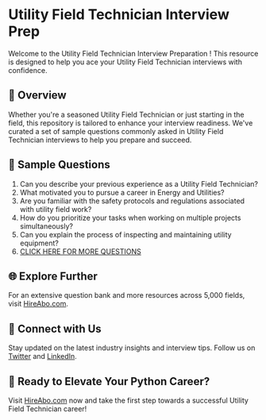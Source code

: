 # Utility Field Technician Interview Prep

Welcome to the Utility Field Technician Interview Preparation ! This resource is designed to help you ace your Utility Field Technician interviews with confidence.

## 🚀 Overview

Whether you're a seasoned Utility Field Technician or just starting in the field, this repository is tailored to enhance your interview readiness. We've curated a set of sample questions commonly asked in Utility Field Technician interviews to help you prepare and succeed.

## 📝 Sample Questions

1. Can you describe your previous experience as a Utility Field Technician?
2. What motivated you to pursue a career in Energy and Utilities?
3. Are you familiar with the safety protocols and regulations associated with utility field work?
4. How do you prioritize your tasks when working on multiple projects simultaneously?
5. Can you explain the process of inspecting and maintaining utility equipment?
6. [CLICK HERE FOR MORE QUESTIONS](https://hireabo.com/job/20_2_14/Utility%20Field%20Technician)

## 🌐 Explore Further

For an extensive question bank and more resources across 5,000 fields, visit [HireAbo.com](https://www.hireabo.com).

## 📱 Connect with Us

Stay updated on the latest industry insights and interview tips. Follow us on [Twitter](https://twitter.com/hireabo) and [LinkedIn](https://www.linkedin.com/in/hire-abo-3609972a8/).

## 🚀 Ready to Elevate Your Python Career?

Visit [HireAbo.com](https://www.hireabo.com) now and take the first step towards a successful Utility Field Technician career!